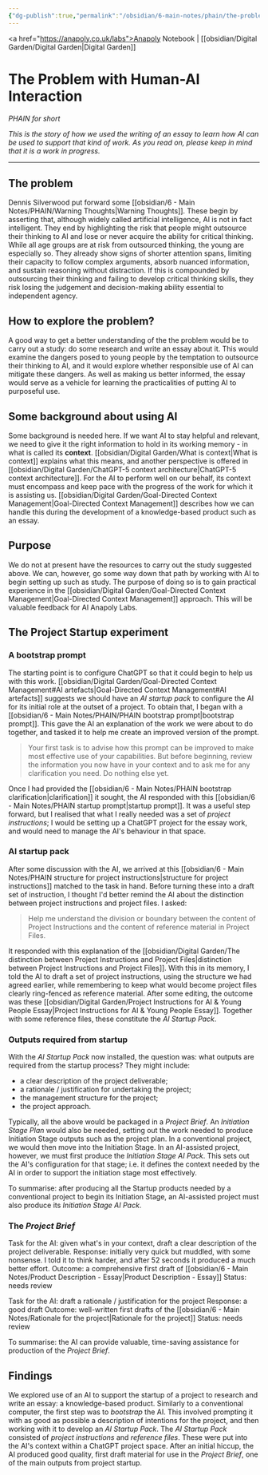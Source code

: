 ```yaml
---
{"dg-publish":true,"permalink":"/obsidian/6-main-notes/phain/the-problem-with-human-ai-interaction/","created":"2025-08-12T08:21:58.194+01:00","updated":"2025-08-18T10:58:27.983+01:00"}
---
```


<a href="https://anapoly.co.uk/labs">Anapoly Notebook</a> | [[obsidian/Digital Garden/Digital Garden\|Digital Garden]] 

# The Problem with Human-AI Interaction
*PHAIN for short* 

*This is the story of how we used the writing of an essay to learn how AI can be used to support that kind of work. As you read on, please keep in mind that it is a work in progress.*

---
## The problem

Dennis Silverwood put forward some [[obsidian/6 - Main Notes/PHAIN/Warning Thoughts\|Warning Thoughts]]. These begin by asserting that, although widely called artificial intelligence, AI is not in fact intelligent. They end by highlighting the risk that people might outsource their thinking to AI and lose or never acquire the ability for critical thinking. While all age groups are at risk from outsourced thinking, the young are especially so. They already show signs of shorter attention spans, limiting their capacity to follow complex arguments, absorb nuanced information, and sustain reasoning without distraction. If this is compounded by outsourcing their thinking and failing to develop critical thinking skills, they risk losing the judgement and decision-making ability essential to independent agency.

## How to explore the problem?

A good way to get a better understanding of the the problem would be to carry out a study: do some research and write an essay about it. This would examine the dangers posed to young people by the temptation to outsource their thinking to AI, and it would explore whether responsible use of AI can mitigate these dangers. As well as making us better informed, the essay would serve as a vehicle for learning the practicalities of putting AI to purposeful use.

## Some background about using AI

Some background is needed here.  If we want AI to stay helpful and relevant, we need to give it the right information to hold in its working memory - in what is called its **context**.  [[obsidian/Digital Garden/What is context\|What is context]] explains what this means, and another perspective is offered in [[obsidian/Digital Garden/ChatGPT-5 context architecture\|ChatGPT-5 context architecture]]. For the AI to perform well on our behalf, its context must encompass and keep pace with the progress of the work for which it is assisting us. [[obsidian/Digital Garden/Goal-Directed Context Management\|Goal-Directed Context Management]] describes how we can handle this during the development of a knowledge-based product such as an essay. 

## Purpose

We do not at present have the resources to carry out the study suggested above. We can, however, go some way down that path by working with AI to begin setting up such as study. The purpose of doing so is to gain practical experience in the [[obsidian/Digital Garden/Goal-Directed Context Management\|Goal-Directed Context Management]] approach. This will be valuable feedback for AI Anapoly Labs. 
## The Project Startup experiment

### A bootstrap prompt

The starting point is to configure ChatGPT so that it could begin to help us with this work. [[obsidian/Digital Garden/Goal-Directed Context Management#AI artefacts\|Goal-Directed Context Management#AI artefacts]] suggests we should have an *AI startup pack* to configure the AI for its initial role at the outset of a project. To obtain that, I began with a [[obsidian/6 - Main Notes/PHAIN/PHAIN bootstrap prompt\|bootstrap prompt]]. This gave the AI an explanation of the work we were about to do together, and tasked it to help me create an improved version of the prompt. 

> Your first task is to advise how this prompt can be improved to make most effective use of your capabilities. But before beginning, review the information you now have in your context and to ask me for any clarification you need. Do nothing else yet.

Once I had provided the [[obsidian/6 - Main Notes/PHAIN bootstrap clarification\|clarification]] it sought, the AI responded with this [[obsidian/6 - Main Notes/PHAIN startup prompt\|startup prompt]]. It was a useful step forward, but I realised that what I really needed was a set of *project instructions*; I would be setting up a ChatGPT project for the essay work, and would need to manage the AI's behaviour in that space.  

### AI startup pack

After some discussion with the AI, we arrived at this [[obsidian/6 - Main Notes/PHAIN structure for project instructions\|structure for project instructions]] matched to the task in hand.  Before turning these into a draft set of instruction, I thought I'd better remind the AI about the distinction between project instructions and project files. I asked: 

>Help me understand the division or boundary between the content of Project Instructions and the content of reference material in Project Files.

It responded with this explanation of the [[obsidian/Digital Garden/The distinction between Project Instructions and Project Files\|distinction between Project Instructions and Project Files]]. With this in its memory, I told the AI to draft a set of project instructions, using the structure we had agreed earlier, while remembering to keep what would become project files clearly ring-fenced as reference material. After some editing, the outcome was these [[obsidian/Digital Garden/Project Instructions for AI & Young People Essay\|Project Instructions for AI & Young People Essay]]. Together with some reference files, these constitute the *AI Startup Pack*. 

### Outputs required from startup 

With the *AI Startup Pack* now installed, the question was: what outputs are required from the startup process? They might include:

- a clear description of the project deliverable;
- a rationale / justification for undertaking the project;
- the management structure for the project;
- the project approach.

Typically, all the above would be packaged in a *Project Brief*. An *Initiation Stage Plan* would also be needed, setting out the work needed to produce Initiation Stage outputs such as the project plan. In a conventional project, we would then move into the Initiation Stage. In an AI-assisted project, however, we must first produce the *Initiation Stage AI Pack*. This sets out the AI's configuration for that stage; i.e. it defines the context needed by the AI in order to support the initiation stage most effectively. 

To summarise: after producing all the Startup products needed by a conventional project to begin its Initiation Stage, an AI-assisted project must also produce its *Initiation Stage AI Pack*. 

### The *Project Brief*  

Task for the AI:  given what's in your context, draft a clear description of the project deliverable.
Response: initially very quick but muddled, with some nonsense. I told it to think harder, and after 52 seconds it produced a much better effort.
Outcome: a comprehensive first draft of [[obsidian/6 - Main Notes/Product Description - Essay\|Product Description - Essay]] 
Status: needs review

Task for the AI: draft a rationale / justification for the project
Response: a good draft
Outcome: well-written first drafts of the [[obsidian/6 - Main Notes/Rationale for the project\|Rationale for the project]] 
Status: needs review

To summarise: the AI can provide valuable, time-saving assistance for production of the *Project Brief*. 

## Findings

We explored use of an AI to support the startup of a project to research and write an essay: a knowledge-based product. 
Similarly to a conventional computer, the first step was to *bootstrap* the AI. This involved prompting it with as good as possible a description of intentions for the project, and then working with it to develop an *AI Startup Pack*. 
The *AI Startup Pack* consisted of *project instructions* and *reference files*. These were put into the AI's context within a ChatGPT project space. 
After an initial hiccup, the AI produced good quality, first draft material for use in the *Project Brief*, one of the main outputs from project startup. 
